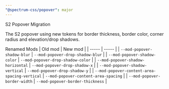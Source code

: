```yaml
---
"@spectrum-css/popover": major
---
```


S2 Popover Migration

The S2 popover using new tokens for border thickness, border color, corner radius and elevation/drop shadows.

Renamed Mods
| Old mod | New mod |
| ----- | ----- |
| `--mod-popover-shadow-blur` | `--mod-popover-drop-shadow-blur` |
| `--mod-popover-shadow-color` | `--mod-popover-drop-shadow-color` |
| `--mod-popover-shadow-horizontal` | `--mod-popover-drop-shadow-x` |
| `--mod-popover-shadow-vertical` | `--mod-popover-drop-shadow-y` |
| `--mod-popover-content-area-spacing-vertical` | `--mod-popover-content-area-spacing` |
| `--mod-popover-border-width` | `--mod-popover-border-thickness` |
